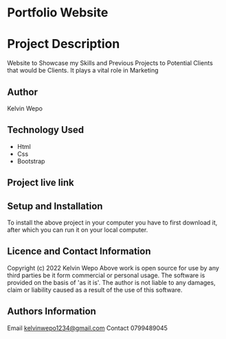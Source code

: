 # Portfolio Website

# Project Description
<p> Website to Showcase my Skills and Previous Projects to Potential Clients  that would be Clients. It plays a vital role in Marketing<p>

## Author 
<p> Kelvin Wepo<p>

## Technology Used
* Html
* Css
* Bootstrap

## Project live link


## Setup and Installation


To install the above project in your computer you have to first download it, after which you can run it on your local computer.

## Licence and Contact Information
Copyright (c) 2022 Kelvin Wepo Above work is open source for use by any third parties be it form commercial or personal usage. The software is provided on the basis of 'as it is'. The author is not liable to any damages, claim or liability caused as a result of the use of this software.

## Authors Information
Email kelvinwepo1234@gmail.com
Contact 0799489045
